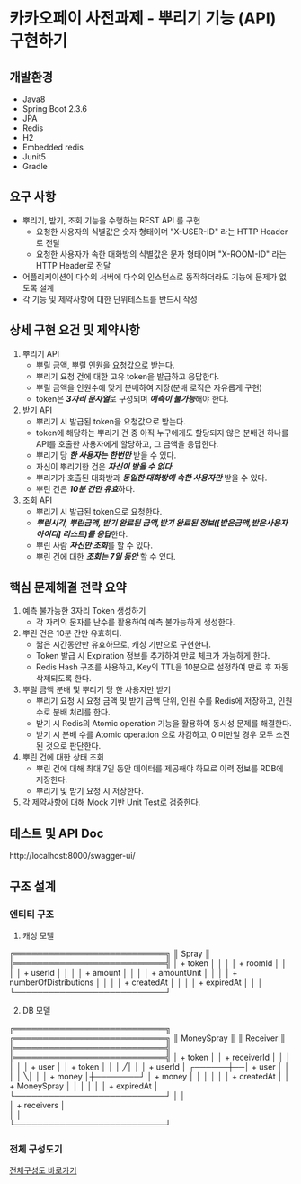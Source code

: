 # 카카오페이 사전과제 - 뿌리기 기능 (API) 구현하기

## 개발환경
- Java8
- Spring Boot 2.3.6
- JPA
- Redis
- H2
- Embedded redis
- Junit5
- Gradle

## 요구 사항
* 뿌리기, 받기, 조회 기능을 수행하는 REST API 를 구현
    * 요청한 사용자의 식별값은 숫자 형태이며 "X-USER-ID" 라는 HTTP Header로 전달
    * 요청한 사용자가 속한 대화방의 식별값은 문자 형태이며 "X-ROOM-ID" 라는 HTTP Header로 전달
* 어플리케이션이 다수의 서버에 다수의 인스턴스로 동작하더라도 기능에 문제가 없도록 설계
* 각 기능 및 제약사항에 대한 단위테스트를 반드시 작성

## 상세 구현 요건 및 제약사항
1. 뿌리기 API
    * 뿌릴 금액, 뿌릴 인원을 요청값으로 받는다.
    * 뿌리기 요청 건에 대한 고유 token을 발급하고 응답한다.
    * 뿌릴 금액을 인원수에 맞게 분배하여 저장(분배 로직은 자유롭게 구현)
    * token은 ***3자리 문자열***로 구성되며 ***예측이 불가능***해야 한다.
2. 받기 API
    * 뿌리기 시 발급된 token을 요청값으로 받는다.
    * token에 해당하는 뿌리기 건 중 아직 누구에게도 할당되지 않은 분배건 하나를 API를 호출한 사용자에게 할당하고, 그 금액을 응답한다.
    * 뿌리기 당 ***한 사용자는 한번만*** 받을 수 있다.
    * 자신이 뿌리기한 건은 ***자신이 받을 수 없다***.
    * 뿌리기가 호출된 대화방과 ***동일한 대화방에 속한 사용자만*** 받을 수 있다.
    * 뿌린 건은 ***10분 간만 유효***하다.
3. 조회 API
    * 뿌리기 시 발급된 token으로 요청한다.
    * ***뿌린시각, 뿌린금액, 받기 완료된 금액,받기 완료된 정보([받은금액,받은사용자 아이디] 리스트)를 응답***한다.
    * 뿌린 사람 ***자신만 조회***를 할 수 있다.
    * 뿌린 건에 대한 ***조회는 7일 동안*** 할 수 있다.
    
## 핵심 문제해결 전략 요약
1. 예측 불가능한 3자리 Token 생성하기
    * 각 자리의 문자를 난수를 활용하여 예측 불가능하게 생성한다.
2. 뿌린 건은 10분 간만 유효하다.
    * 짧은 시간동안만 유효하므로, 캐싱 기반으로 구현한다.
    * Token 발급 시 Expiration 정보를 추가하여 만료 체크가 가능하게 한다.
    * Redis Hash 구조를 사용하고, Key의 TTL을 10분으로 설정하여 만료 후 자동 삭제되도록 한다.
3. 뿌릴 금액 분배 및 뿌리기 당 한 사용자만 받기
    * 뿌리기 요청 시 요청 금액 및 받기 금액 단위, 인원 수를 Redis에 저장하고, 인원 수로 분배 처리를 한다.
    * 받기 시 Redis의 Atomic operation 기능을 활용하여 동시성 문제를 해결한다.
    * 받기 시 분배 수를 Atomic operation 으로 차감하고, 0 미만일 경우 모두 소진된 것으로 판단한다.
4. 뿌린 건에 대한 상태 조회
    * 뿌린 건에 대해 최대 7일 동안 데이터를 제공해야 하므로 이력 정보를 RDB에 저장한다.
    * 뿌리기 및 받기 요청 시 저장한다.
5. 각 제약사항에 대해 Mock 기반 Unit Test로 검증한다.

## 테스트 및 API Doc
http://localhost:8000/swagger-ui/

## 구조 설계
### 엔티티 구조
1. 캐싱 모델

╔═══════════════════════════╗
║           Spray           ║
╠═══════════════════════════╣
│  + token                  │
│                           │
│  + roomId                 │
│                           │
│  + userId                 │
│                           │
│  + amount                 │
│                           │
│  + amountUnit             │
│                           │
│  + numberOfDistributions  │
│                           │
│  + createdAt              │
│                           │
│  + expiredAt              │
│                           │
└───────────────────────────┘

2. DB 모델

╔═══════════════════════════╗                   ╔═══════════════════════════╗
║        MoneySpray         ║                   ║         Receiver          ║
╠═══════════════════════════╣                   ╠═══════════════════════════╣
│  + token                  │                   │  + receiverId             │
│                           │                   │                           │
│  + user                   │                   │  + token                  │
│                           │                  ╱│                           │
│  + userId                 │         ┌──────┼──│  + user                   │
│                           │         │        ╲│                           │
│  + money                  │┼────────┘         │  + money                  │
│                           │                   │                           │
│  + createdAt              │                   │  + MoneySpray             │
│                           │                   │                           │
│  + expiredAt              │                   └───────────────────────────┘
│                           │                                                
│  + receivers              │                                                
│                           │                                                
└───────────────────────────┘                                                
 
### 전체 구성도기
[전체구성도 바로가기](전체구성도.pdf)                                       
